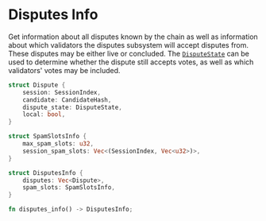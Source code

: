# Disputes Info

Get information about all disputes known by the chain as well as information about which validators the disputes
subsystem will accept disputes from. These disputes may be either live or concluded. The
[`DisputeState`](../types/disputes.md#disputestate) can be used to determine whether the dispute still accepts votes, as
well as which validators' votes may be included.

```rust
struct Dispute {
    session: SessionIndex,
    candidate: CandidateHash,
    dispute_state: DisputeState,
    local: bool,
}

struct SpamSlotsInfo {
    max_spam_slots: u32,
    session_spam_slots: Vec<(SessionIndex, Vec<u32>)>,
}

struct DisputesInfo {
    disputes: Vec<Dispute>,
    spam_slots: SpamSlotsInfo,
}

fn disputes_info() -> DisputesInfo;
```
